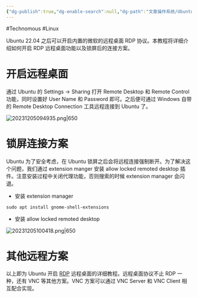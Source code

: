 ```yaml
---
{"dg-publish":true,"dg-enable-search":null,"dg-path":"文章操作系统/Ubuntu 开启 RDP 远程桌面.md","permalink":"/文章操作系统/Ubuntu 开启 RDP 远程桌面/","dgPassFrontmatter":true}
---
```


#Technomous #Linux 

Ubuntu 22.04 之后可以开启内置的微软的远程桌面 RDP 协议。本教程将详细介绍如何开启 RDP 远程桌面功能以及锁屏后的连接方案。

# 开启远程桌面

通过 Ubuntu 的 Settings -> Sharing 打开 Remote Desktop 和 Remote Control 功能，同时设置好 User Name 和 Password 即可。之后便可通过 Windows 自带的 Remote Desktop Connection 工具远程连接到 Ubuntu 了。

![20231205094935.png|650](/img/user/0.Asset/resource/20231205094935.png)

# 锁屏连接方案

Ubuntu 为了安全考虑，在 Ubuntu 锁屏之后会将远程连接强制断开。为了解决这个问题，我们通过 extension manger 安装 allow locked remoted desktop 插件。注意安装过程中关闭代理功能，否则搜索的时候 extension manager 会闪退。

- 安装 extension manager

``` shell
sudo apt install gnome-shell-extensions
```

- 安装 allow locked remoted desktop

![20231205100418.png|650](/img/user/0.Asset/resource/20231205100418.png)

# 其他远程方案

以上即为 Ubuntu 开启 [RDP](https://learn.microsoft.com/zh-cn/troubleshoot/windows-server/remote/understanding-remote-desktop-protocol) 远程桌面的详细教程。远程桌面协议不止 RDP 一种，还有 VNC 等其他方案。VNC 方案可以通过 VNC Server 和 VNC Client 相互配合实现。